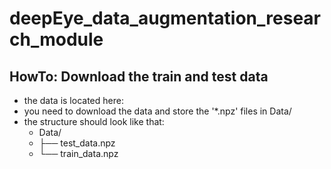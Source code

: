 # deepEye_data_augmentation_research_module

## HowTo: Download the train and test data
* the data is located here: 
* you need to download the data and store the '*.npz' files in Data/
* the structure should look like that:
    * Data/
    *  ├── test_data.npz
    *  └── train_data.npz


